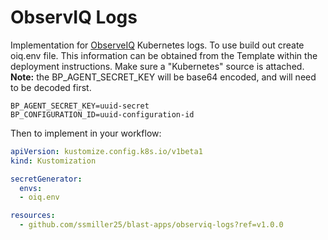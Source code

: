 # ObservIQ Logs

Implementation for [ObserveIQ](https://observiqlabs.com/) Kubernetes logs.  To use build out create oiq.env file.  This information can be obtained from the Template within the deployment instructions.  Make sure a "Kubernetes" source is attached.  **Note:** the BP_AGENT_SECRET_KEY will be base64 encoded, and will need to be decoded first.

```text
BP_AGENT_SECRET_KEY=uuid-secret
BP_CONFIGURATION_ID=uuid-configuration-id
```

Then to implement in your workflow:

```yaml
apiVersion: kustomize.config.k8s.io/v1beta1
kind: Kustomization

secretGenerator:
  envs:
  - oiq.env

resources:
  - github.com/ssmiller25/blast-apps/observiq-logs?ref=v1.0.0
```